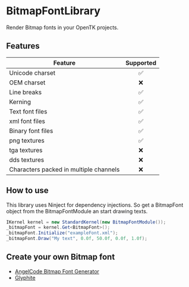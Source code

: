 # BitmapFontLibrary

Render Bitmap fonts in your OpenTK projects.

## Features

| Feature                                | Supported          |
| -------------------------------------- | :----------------: |
| Unicode charset                        | :white_check_mark: |
| OEM charset                            | :x:                |
| Line breaks                            | :white_check_mark: |
| Kerning                                | :white_check_mark: |
| Text font files                        | :white_check_mark: |
| xml font files                         | :white_check_mark: |
| Binary font files                      | :white_check_mark: |
| png textures                           | :white_check_mark: |
| tga textures                           | :x:                |
| dds textures                           | :x:                |
| Characters packed in multiple channels | :x:                |

## How to use

This library uses Ninject for dependency injections. So get a BitmapFont object
from the BitmapFontModule an start drawing texts.

```C#
IKernel kernel = new StandardKernel(new BitmapFontModule());
_bitmapFont = kernel.Get<BitmapFont>();
_bitmapFont.Initialize("exampleFont.xml");
_bitmapFont.Draw("My text", 0.0f, 50.0f, 0.0f, 1.0f);
```

## Create your own Bitmap font
- [AngelCode Bitmap Font Generator](http://www.angelcode.com/products/bmfont/)
- [Glyphite](https://www.glyphite.com/)
